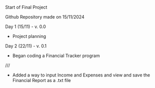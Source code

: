 Start of Final Project

Github Repository made on 15/11/2024

Day 1 (15/11) - v. 0.0

- Project planning

Day 2 (22/11) - v. 0.1

- Began coding a Financial Tracker program

///

- Added a way to input Income and Expenses and view and save the Financial Report as a .txt file
